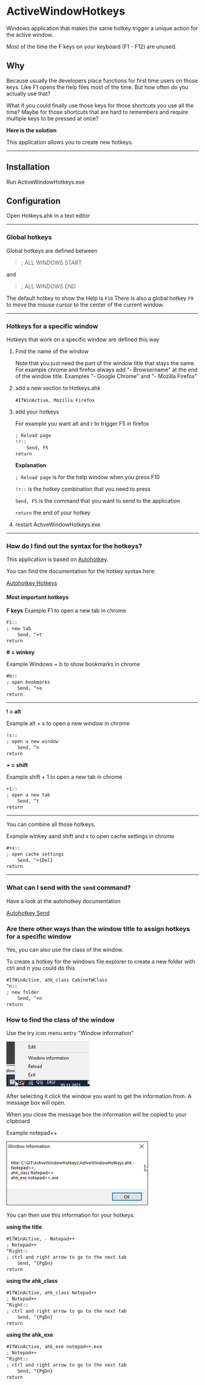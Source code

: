 # ActiveWindowHotkeys
Windows application that makes the same hotkey trigger a unique action for the active window.

Most of the time the F keys on your keyboard (F1 - F12) are unused.

## Why

Because usually the developers place functions for first time users on those keys.
Like F1 opens the help files most of the time.
But how often do you actually use that?

What if you could finally use those keys for those shortcuts you use all the time?
Maybe for those shortcuts that are hard to remembers and require multiple keys to be pressed at once?

**Here is the solution**

This application allows you to create new hotkeys.

---

## Installation
Run ActiveWindowHotkeys.exe

## Configuration
Open Hotkeys.ahk in a text editor

---
### Global hotkeys
Global hotkeys are defined between
> ; ALL WINDOWS START

and

> ; ALL WINDOWS END

The default hotkey to show the Help is `F10` 
There is also a global hotkey `F9` to move the mouse cursor to the center of the current window.

---

### Hotkeys for a specific window 
Hotkeys that work on a specific window are defined this way

1.  Find the name of the window 

    Note that you just need the part of the window title that stays the same.       
    For example chrome and firefox always add "- Browsername" at the end of the window title. Examples "- Google Chrome" and "- Mozilla Firefox"

2. add a new section to Hotkeys.ahk

    ```#IfWinActive, Mozilla Firefox```

3. add your hotkeys
    
    For example you want alt and r to trigger F5 in firefox

    ```
    ; Reload page
    !r::    
        Send, F5
    return
    ```

    **Explanation**

    `; Reload page` is for the help window when you press F10

    `!r::` is the hotkey combination that you need to press

    `Send, F5` is the command that you want to send to the application

    `return` the end of your hotkey




4. restart ActiveWindowHotkeys.exe

---

### How do I find out the syntax for the hotkeys?
This application is based on [Autohotkey](https://www.autohotkey.com).

You can find the documentation for the hotkey syntax here: 

[Autohotkey Hotkeys](https://www.autohotkey.com/docs/Hotkeys.htm)

#### Most important hotkeys

**F keys**
Example
F1 to open a new tab in chrome

```
F1::
; new tab
    Send, ^+t
return
```


**\# = winkey**

Example
Windows + b to show bookmarks in chrome

```
#b::
; open bookmarks
    Send, ^+o
return
```

---

**! = alt**

Example
alt + s to open a new window in chrome

```
!s::
; open a new window
    Send, ^n
return
```

**+ = shift**

Example
shift + 1 to open a new tab in chrome
```
+1::
; open a new tab
    Send, ^t
return
```

---
You can combine all those hotkeys.

Example
winkey aand shift and x to open cache settings in chrome
```
#+x::
; open cache settings
    Send, ^+{Del}
return
```

---
### What can I send with the `send` command?
Have a look at the autohotkey documentation

[Autohotkey Send](https://www.autohotkey.com/docs/commands/Send.htm)

### Are there other ways than the window title to assign hotkeys for a specific window
Yes, you can also use the class of the window.

To create a hotkey for the windows file explorer to create a new folder with ctrl and n you could do this
```
#IfWinActive, ahk_class CabinetWClass
^n::
; new folder
	Send, ^+n
return
```

### How to find the class of the window
Use the try icon menu entry "Window information"

![plot](./media/screenshot_01.png)

After selecting it click the window you want to get the information from.
A message box will open.

When you close the message box the information will be copied to your clipboard

Example notepad++

![plot](./media/screenshot_02.png)

You can then use this information for your hotkeys.

**using the title** 

```
#IfWinActive, - Notepad++
; Notepad++
^Right::
; ctrl and right arrow to go to the next tab
	Send, ^{PgDn}
return
```

**using the ahk_class** 

```
#IfWinActive, ahk_class Notepad++
; Notepad++
^Right::
; ctrl and right arrow to go to the next tab
	Send, ^{PgDn}
return
```

**using the ahk_exe** 

```
#IfWinActive, ahk_exe notepad++.exe
; Notepad++
^Right::
; ctrl and right arrow to go to the next tab
	Send, ^{PgDn}
return
```